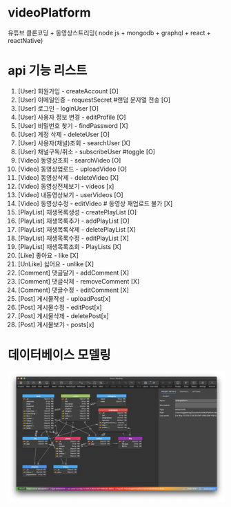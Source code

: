# videoPlatform

유튜브 클론코딩 + 동영상스트리밍( node js + mongodb + graphql + react + reactNative)

# api 기능 리스트

1.  [User] 회원가입 - createAccount [O]
2.  [User] 이메일인증 - requestSecret #랜덤 문자열 전송 [O]
3.  [User] 로그인 - loginUser [O]
4.  [User] 사용자 정보 변경 - editProfile [O]
5.  [User] 비밀번호 찾기 - findPassword [X]
6.  [User] 계정 삭제 - deleteUser [O]
7.  [User] 사용자(채널)조회 - searchUser [X]
8.  [User] 채널구독/취소 - subscribeUser #toggle [O]
9.  [Video] 동영상조회 - searchVideo [O]
10. [Video] 동영상업로드 - uploadVideo [O]
11. [Video] 동영상삭제 - deleteVideo [X]
12. [Video] 동영상전체보기 - videos [x]
0.  [Video] 내동영상보기 - userVideos [O]
13. [Video] 동영상수정 - editVideo # 동영상 재업로드 불가 [X]
0.  [PlayList] 재생목록생성 - createPlayList [O]
14. [PlayList] 재생목록추가 - addPlayList [O]
15. [PlayList] 재생목록삭제 - deletePlayList [X]
16. [PlayList] 재생목록수정 - editPlayList [X]
17. [PlayList] 재생목록조회 - PlayLists [X]
18. [Like] 좋아요 - like [X]
19. [UnLike] 싫어요 - unlike [X]
20. [Comment] 댓글달기 - addComment [X]
21. [Comment] 댓글삭제 - removeComment [X]
22. [Comment] 댓글수정 - editComment [X]
23. [Post] 게시물작성 - uploadPost[x]
24. [Post] 게시물수정 - editPost[x]
25. [Post] 게시물삭제 - deletePost[x]
26. [Post] 게시물보기 - posts[x]

# 데이터베이스 모델링

![ex_screenshot](./modeling1.png)
